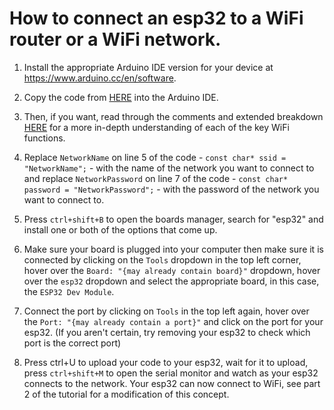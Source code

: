# How to connect an esp32 to a WiFi router or a WiFi network.

1. Install the appropriate Arduino IDE version for your device at https://www.arduino.cc/en/software.

2. Copy the code from [HERE](https://github.com/Fukushima299792458/Things-and-stuff/blob/8421117198cfa2a33709255158edd3b28bd47a91/Option-6_WiFi-Toutorial/Option-6-part-1_Connect-To-Router-Demo) into the Arduino IDE. 

3. Then, if you want, read through the comments and extended breakdown [HERE](https://github.com/Fukushima299792458/Things-and-stuff/blob/b7788d807ecc0c25440f35963ac83e259cabdddb/Option-6_WiFi-Toutorial/Option-6-part-1-Code-Breakdown_Connect-To-Router-Demo) for a more in-depth understanding of each of the key WiFi functions.

4. Replace `NetworkName` on line 5 of the code - `const char* ssid = "NetworkName";` - with the name of the network you want to connect to and replace `NetworkPassword` on line 7 of the code - `const char* password = "NetworkPassword";` - with the password of the network you want to connect to.

5. Press `ctrl+shift+B` to open the boards manager, search for "esp32" and install one or both of the options that come up. 

6. Make sure your board is plugged into your computer then make sure it is connected by clicking on the `Tools` dropdown in the top left corner, hover over the `Board: "{may already contain board}"` dropdown, hover over the `esp32` dropdown and select the appropriate board, in this case, the `ESP32 Dev Module`.

7. Connect the port by clicking on `Tools` in the top left again, hover over the `Port: "{may already contain a port}"` and click on the port for your esp32. (If you aren't certain, try removing your esp32 to check which port is the correct port)

9. Press ctrl+U to upload your code to your esp32, wait for it to upload, press `ctrl+shift+M` to open the serial monitor and watch as your esp32 connects to the network. Your esp32 can now connect to WiFi, see part 2 of the tutorial for a modification of this concept.
